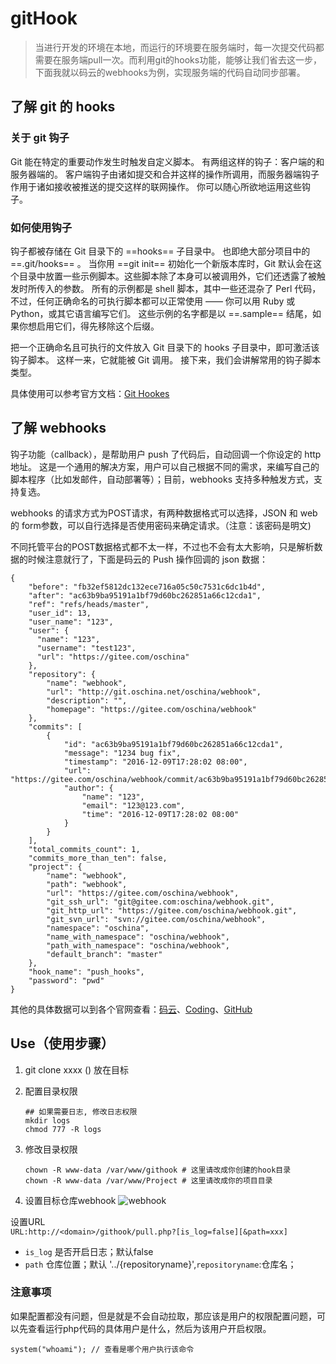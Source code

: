 # gitHook

> 当进行开发的环境在本地，而运行的环境要在服务端时，每一次提交代码都需要在服务端pull一次。而利用git的hooks功能，能够让我们省去这一步，下面我就以码云的webhooks为例，实现服务端的代码自动同步部署。

## 了解 git 的 hooks

### 关于 git 钩子

Git 能在特定的重要动作发生时触发自定义脚本。 有两组这样的钩子：客户端的和服务器端的。 客户端钩子由诸如提交和合并这样的操作所调用，而服务器端钩子作用于诸如接收被推送的提交这样的联网操作。 你可以随心所欲地运用这些钩子。  

### 如何使用钩子

钩子都被存储在 Git 目录下的 ==hooks== 子目录中。 也即绝大部分项目中的 ==.git/hooks== 。 当你用 ==git init== 初始化一个新版本库时，Git 默认会在这个目录中放置一些示例脚本。这些脚本除了本身可以被调用外，它们还透露了被触发时所传入的参数。 所有的示例都是 shell 脚本，其中一些还混杂了 Perl 代码，不过，任何正确命名的可执行脚本都可以正常使用 —— 你可以用 Ruby 或 Python，或其它语言编写它们。 这些示例的名字都是以 ==.sample== 结尾，如果你想启用它们，得先移除这个后缀。

把一个正确命名且可执行的文件放入 Git 目录下的 hooks 子目录中，即可激活该钩子脚本。 这样一来，它就能被 Git 调用。 接下来，我们会讲解常用的钩子脚本类型。

具体使用可以参考官方文档：[Git Hookes](https://git-scm.com/book/en/v2/Customizing-Git-Git-Hooks)

## 了解 webhooks

钩子功能（callback），是帮助用户 push 了代码后，自动回调一个你设定的 http 地址。 这是一个通用的解决方案，用户可以自己根据不同的需求，来编写自己的脚本程序（比如发邮件，自动部署等）；目前，webhooks 支持多种触发方式，支持复选。

webhooks 的请求方式为POST请求，有两种数据格式可以选择，JSON 和 web 的 form参数，可以自行选择是否使用密码来确定请求。（注意：该密码是明文)

不同托管平台的POST数据格式都不太一样，不过也不会有太大影响，只是解析数据的时候注意就行了，下面是码云的 Push 操作回调的 json 数据：

```
{
    "before": "fb32ef5812dc132ece716a05c50c7531c6dc1b4d", 
    "after": "ac63b9ba95191a1bf79d60bc262851a66c12cda1", 
    "ref": "refs/heads/master", 
    "user_id": 13,
    "user_name": "123", 
    "user": {
      "name": "123",
      "username": "test123",
      "url": "https://gitee.com/oschina"
    }, 
    "repository": {
        "name": "webhook", 
        "url": "http://git.oschina.net/oschina/webhook", 
        "description": "", 
        "homepage": "https://gitee.com/oschina/webhook"
    }, 
    "commits": [
        {
            "id": "ac63b9ba95191a1bf79d60bc262851a66c12cda1", 
            "message": "1234 bug fix", 
            "timestamp": "2016-12-09T17:28:02 08:00", 
            "url": "https://gitee.com/oschina/webhook/commit/ac63b9ba95191a1bf79d60bc262851a66c12cda1", 
            "author": {
                "name": "123", 
                "email": "123@123.com", 
                "time": "2016-12-09T17:28:02 08:00"
            }
        }
    ], 
    "total_commits_count": 1, 
    "commits_more_than_ten": false, 
    "project": {
        "name": "webhook", 
        "path": "webhook", 
        "url": "https://gitee.com/oschina/webhook", 
        "git_ssh_url": "git@gitee.com:oschina/webhook.git", 
        "git_http_url": "https://gitee.com/oschina/webhook.git", 
        "git_svn_url": "svn://gitee.com/oschina/webhook", 
        "namespace": "oschina", 
        "name_with_namespace": "oschina/webhook", 
        "path_with_namespace": "oschina/webhook", 
        "default_branch": "master"
    }, 
    "hook_name": "push_hooks", 
    "password": "pwd"
}
```
其他的具体数据可以到各个官网查看：[码云](http://git.mydoc.io/?t=154711#text_154711)、[Coding](https://open.coding.net/webhooks/)、[GitHub](https://developer.github.com/webhooks/)


## Use（使用步骤）

1. git clone xxxx () 放在目标
2. 配置目录权限
    ```
    ## 如果需要日志, 修改日志权限
    mkdir logs
    chmod 777 -R logs
    ```
3. 修改目录权限
    
    ```
    chown -R www-data /var/www/githook # 这里请改成你创建的hook目录
    chown -R www-data /var/www/Project # 这里请改成你的项目目录
    ```
4. 设置目标仓库webhook
![webhook](https://image-static.segmentfault.com/205/931/2059310629-5a462fca45ba0_articlex)

 设置URL  
```URL:http://<domain>/githook/pull.php?[is_log=false][&path=xxx]```
* `is_log` 是否开启日志；默认false
* `path` 仓库位置；默认 '../{repositoryname}',`repositoryname`:仓库名；


### 注意事项

如果配置都没有问题，但是就是不会自动拉取，那应该是用户的权限配置问题，可以先查看运行php代码的具体用户是什么，然后为该用户开启权限。

```$xslt
system("whoami"); // 查看是哪个用户执行该命令
```